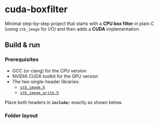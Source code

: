 # cuda-boxfilter

Minimal step-by-step project that starts with a **CPU box filter** in plain C
(using `stb_image` for I/O) and then adds a **CUDA** implementation.

## Build & run

### Prerequisites
* GCC (or clang) for the CPU version
* NVIDIA CUDA toolkit for the GPU version
* The two single-header libraries:
  * [`stb_image.h`](https://raw.githubusercontent.com/nothings/stb/master/stb_image.h)
  * [`stb_image_write.h`](https://raw.githubusercontent.com/nothings/stb/master/stb_image_write.h)

Place both headers in **`include/`** exactly as shown below.

### Folder layout

